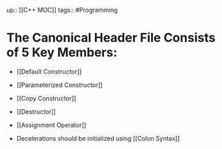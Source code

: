 up:: [[C++ MOC]]
tags:: #Programming
# The Canonical Header File Consists of 5 Key Members:

- [[Default Constructor]]
- [[Parameterized Constructor]]
- [[Copy Constructor]]
- [[Destructor]]
- [[Assignment Operator]]

- Decelerations should be initialized using [[Colon Syntax]]

